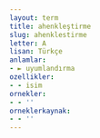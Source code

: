 ```yaml
---
layout: term
title: ahenkleştirme
slug: ahenklestirme
letter: A
lisan: Türkçe
anlamlar:
- ► uyumlandırma
ozellikler:
- - isim
ornekler:
- - ''
orneklerkaynak:
- - ''
---
```

